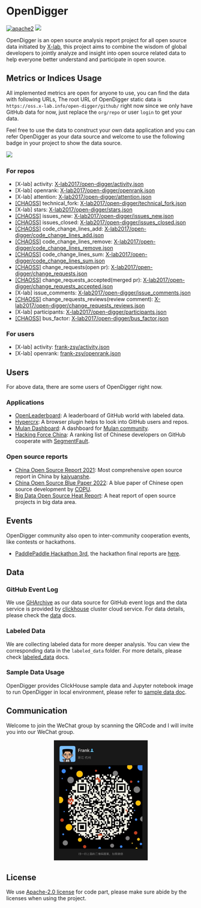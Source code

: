 # OpenDigger

[![apache2](https://img.shields.io/badge/license-Apache%202-blue)](LICENSE) [![](https://img.shields.io/badge/Data-OpenDigger-2097FF)](https://github.com/X-lab2017/open-digger)

OpenDigger is an open source analysis report project for all open source data initiated by [X-lab](https://x-lab.info), this project aims to combine the wisdom of global developers to jointly analyze and insight into open source related data to help everyone better understand and participate in open source.

## Metrics or Indices Usage

All implemented metrics are open for anyone to use, you can find the data with following URLs, The root URL of OpenDigger static data is `https://oss.x-lab.info/open-digger/github/` right now since we only have GitHub data for now, just replace the `org/repo` or user `login` to get your data.

Feel free to use the data to construct your own data application and you can refer OpenDigger as your data source and welcome to use the following badge in your project to show the data source.

[![](https://img.shields.io/badge/Data-OpenDigger-2097FF)](https://github.com/X-lab2017/open-digger)

### For repos

- [X-lab] activity: [X-lab2017/open-digger/activity.json](https://oss.x-lab.info/open_digger/github/X-lab2017/open-digger/activity.json)
- [X-lab] openrank: [X-lab2017/open-digger/openrank.json](https://oss.x-lab.info/open_digger/github/X-lab2017/open-digger/openrank.json)
- [X-lab] attention: [X-lab2017/open-digger/attention.json](https://oss.x-lab.info/open_digger/github/X-lab2017/open-digger/attention.json)
- [[CHAOSS]](https://chaoss.community/metric-technical-fork/) technical_fork: [X-lab2017/open-digger/technical_fork.json](https://oss.x-lab.info/open_digger/github/X-lab2017/open-digger/technical_fork.json)
- [X-lab] stars: [X-lab2017/open-digger/stars.json](https://oss.x-lab.info/open_digger/github/X-lab2017/open-digger/stars.json)
- [[CHAOSS]](https://chaoss.community/metric-issues-new/) issues_new: [X-lab2017/open-digger/issues_new.json](https://oss.x-lab.info/open_digger/github/X-lab2017/open-digger/issues_new.json)
- [[CHAOSS]](https://chaoss.community/metric-issues-new/) issues_closed: [X-lab2017/open-digger/issues_closed.json](https://oss.x-lab.info/open_digger/github/X-lab2017/open-digger/issues_closed.json)
- [[CHAOSS]](https://chaoss.community/metric-code-changes-lines/) code_change_lines_add: [X-lab2017/open-digger/code_change_lines_add.json](https://oss.x-lab.info/open_digger/github/X-lab2017/open-digger/code_change_lines_add.json)
- [[CHAOSS]](https://chaoss.community/metric-code-changes-lines/) code_change_lines_remove: [X-lab2017/open-digger/code_change_lines_remove.json](https://oss.x-lab.info/open_digger/github/X-lab2017/open-digger/code_change_lines_remove.json)
- [[CHAOSS]](https://chaoss.community/metric-code-changes-lines/) code_change_lines_sum: [X-lab2017/open-digger/code_change_lines_sum.json](https://oss.x-lab.info/open_digger/github/X-lab2017/open-digger/code_change_lines_sum.json)
- [[CHAOSS]](https://chaoss.community/metric-change-requests/) change_requests(open pr): [X-lab2017/open-digger/change_requests.json](https://oss.x-lab.info/open_digger/github/X-lab2017/open-digger/change_requests.json)
- [[CHAOSS]](https://chaoss.community/metric-change-requests-accepted/) change_requests_accepted(merged pr): [X-lab2017/open-digger/change_requests_accepted.json](https://oss.x-lab.info/open_digger/github/X-lab2017/open-digger/change_requests_accepted.json)
- [X-lab] issue_comments: [X-lab2017/open-digger/issue_comments.json](https://oss.x-lab.info/open_digger/github/X-lab2017/open-digger/issue_comments.json)
- [[CHAOSS]](https://chaoss.community/metric-change-request-reviews/) change_requests_reviews(review comment): [X-lab2017/open-digger/change_requests_reviews.json](https://oss.x-lab.info/open_digger/github/X-lab2017/open-digger/change_requests_reviews.json)
- [X-lab] participants: [X-lab2017/open-digger/participants.json](https://oss.x-lab.info/open_digger/github/X-lab2017/open-digger/participants.json)
- [[CHAOSS]](https://chaoss.community/metric-bus-factor/) bus_factor: [X-lab2017/open-digger/bus_factor.json](https://oss.x-lab.info/open_digger/github/X-lab2017/open-digger/bus_factor.json)

### For users

- [X-lab] activity: [frank-zsy/activity.json](https://oss.x-lab.info/open_digger/github/frank-zsy/activity.json)
- [X-lab] openrank: [frank-zsy/openrank.json](https://oss.x-lab.info/open_digger/github/frank-zsy/openrank.json)

## Users

For above data, there are some users of OpenDigger right now.

### Applications

- [OpenLeaderboard](https://open-leaderboard.x-lab.info/): A leaderboard of GitHub world with labeled data.
- [Hypercrx](https://github.com/hypertrons/hypertrons-crx): A browser plugin helps to look into GitHub users and repos.
- [Mulan Dashboard](http://dataease.nzcer.cn/link/1VxPsUCX): A dashboard for [Mulan community](https://portal.mulanos.cn/).
- [Hacking Force China](https://opensource.win/): A ranking list of Chinese developers on GitHub cooperate with [SegmentFault](https://segmentfault.com/).

### Open source reports

- [China Open Source Report 2021](https://kaiyuanshe.cn/document/china-os-report-2021/): Most comprehensive open source report in China by [kaiyuanshe](https://kaiyuanshe.cn/).
- [China Open Source Blue Paper 2022](http://www.copu.org.cn/new/308): A blue paper of Chinese open source development by [COPU](http://www.copu.org.cn/).
- [Big Data Open Source Heat Report](cooperations/big_data_open_source_heat_report/开源大数据热力报告2022.pdf): A heat report of open source projects in big data area.


## Events

OpenDigger community also open to inter-community cooperation events, like contests or hackathons.

- [PaddlePaddle Hackathon 3rd](https://www.paddlepaddle.org.cn/PaddlePaddleHackathon-2022-6), the hackathon final reports are [here](https://github.com/X-lab2017/open-digger/tree/master/cooperations/paddle_hackathon_3rd).

## Data

### GitHub Event Log

We use [GHArchive](https://www.gharchive.org/) as our data source for GitHub event logs and the data service is provided by [clickhouse](https://clickhouse.tech/) cluster cloud service. For data details, please check the [data](https://github.com/X-lab2017/open-digger/blob/master/docs/data.md) docs.

### Labeled Data

We are collecting labeled data for more deeper analysis. You can view the corresponding data in the `labeled_data` folder. For more details, please check [labeled_data](labeled_data/README.md) docs.

### Sample Data Usage

OpenDigger provides ClickHouse sample data and Jupyter notebook image to run OpenDigger in local environment, please refer to [sample data doc](./sample_data/README.md).

## Communication

Welcome to join the WeChat group by scanning the QRCode and I will invite you into our WeChat group.

<div align=center>
<img src='./docs/assets/wechat-qrcode.png' width="250px">
</div>

## License

We use [Apache-2.0 license](LICENSE) for code part, please make sure abide by the licenses when using the project.
